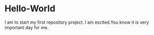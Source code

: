 # Hello-World
I am to start my first repository project. I am excited.You know it is very important day for me.
